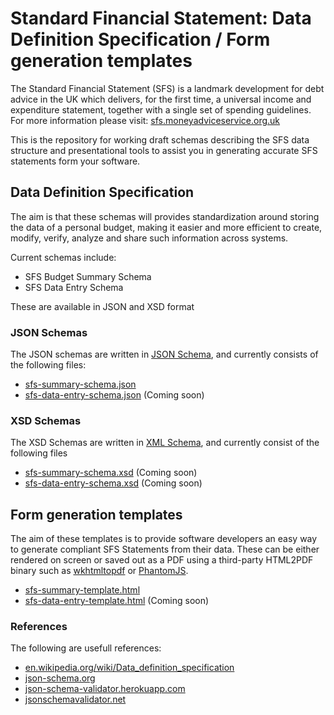 # Standard Financial Statement: Data Definition Specification / Form generation templates

The Standard Financial Statement (SFS) is a landmark development for debt advice in the UK which delivers, for the first time, a universal income and expenditure statement, together with a single set of spending guidelines. For more information please visit: [sfs.moneyadviceservice.org.uk](https://sfs.moneyadviceservice.org.uk/en/what-is-the-standard-financial-statement)

This is the repository for working draft schemas describing the SFS data structure and presentational tools to assist you in generating accurate SFS statements form your software. 

## Data Definition Specification
The aim is that these schemas will provides standardization around storing the data of a personal budget, making it easier and more efficient to create, modify, verify, analyze and share such information across systems.

Current schemas include:

- SFS Budget Summary Schema
- SFS Data Entry Schema

These are available in JSON and XSD format

### JSON Schemas

The JSON schemas are written in [JSON Schema](http://json-schema.org/), and currently consists of the following files:

- [sfs-summary-schema.json](/json/sfs-summary-schema.json)
- [sfs-data-entry-schema.json](/json/sfs-data-entry-schema.json) (Coming soon)

### XSD Schemas

The XSD Schemas are written in [XML Schema](https://www.w3.org/2001/XMLSchema), and currently consist of the following files

- [sfs-summary-schema.xsd](/xsd/sfs-summary-schema.xsd) (Coming soon)
- [sfs-data-entry-schema.xsd](/xsd/sfs-data-entry-schema.xsd) (Coming soon)

## Form generation templates
The aim of these templates is to provide software developers an easy way to generate compliant SFS Statements from their data. These can be either rendered on screen or saved out as a PDF using a third-party HTML2PDF binary such as [wkhtmltopdf](https://wkhtmltopdf.org/) or [PhantomJS](http://phantomjs.org/).

- [sfs-summary-template.html](/html/sfs-summary-template.html)
- [sfs-data-entry-template.html](/html/sfs-data-entry-template.html) (Coming soon)


### References
The following are usefull references:

- [en.wikipedia.org/wiki/Data_definition_specification](https://en.wikipedia.org/wiki/Data_definition_specification)
- [json-schema.org](http://json-schema.org/)	
- [json-schema-validator.herokuapp.com](https://json-schema-validator.herokuapp.com/)
- [jsonschemavalidator.net](http://www.jsonschemavalidator.net/)
 



